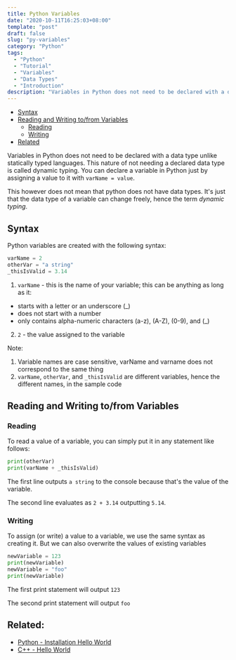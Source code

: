 ```yaml
---
title: Python Variables
date: "2020-10-11T16:25:03+08:00"
template: "post"
draft: false 
slug: "py-variables"
category: "Python"
tags:
  - "Python"
  - "Tutorial"
  - "Variables"
  - "Data Types"
  - "Introduction"
description: "Variables in Python does not need to be declared with a data type unlike statically typed languages. This nature of not needing a declared data type is called dynamic typing. You can declare a variable in Python just by assigning a value to it with varName = value"
---
```


- [Syntax](#syntax)
- [Reading and Writing to/from Variables](#reading-and-writing-tofrom-variables)
  - [Reading](#reading)
  - [Writing](#writing)
- [Related](#related)

Variables in Python does not need to be declared with a data type unlike statically typed languages. This nature of not needing a declared data type is called dynamic typing. You can declare a variable in Python just by assigning a value to it with `varName = value`.

This however does not mean that python does not have data types. It's just that the data type of a variable can change freely, hence the term *dynamic typing*.

## Syntax

Python variables are created with the following syntax:

```python
varName = 2
otherVar = "a string"
_thisIsValid = 3.14
```

1. `varName` - this is the name of your variable; this can be anything as long as it:
  - starts with a letter or an underscore (_)
  - does not start with a number
  - only contains alpha-numeric characters (a-z), (A-Z), (0-9), and (_)
2. `2` - the value assigned to the variable

Note: 
1. Variable names are case sensitive, varName and varname does not correspond to the same thing
2. `varName`, `otherVar`, and `_thisIsValid` are different variables, hence the different names, in the sample code

## Reading and Writing to/from Variables

### Reading

To read a value of a variable, you can simply put it in any statement like follows:

```python
print(otherVar)
print(varName + _thisIsValid)
```

The first line outputs `a string` to the console because that's the value of the variable.

The second line evaluates as `2 + 3.14` outputting `5.14`.

### Writing

To assign (or write) a value to a variable, we use the same syntax as creating it. But we can also overwrite the values of existing variables

```python
newVariable = 123
print(newVariable)
newVariable = "foo"
print(newVariable)
```

The first print statement will output `123`

The second print statement will output `foo`

## Related:

- [Python - Installation Hello World](/posts/py-hello-world)
- [C++ - Hello World](/posts/cpp-hello-world)